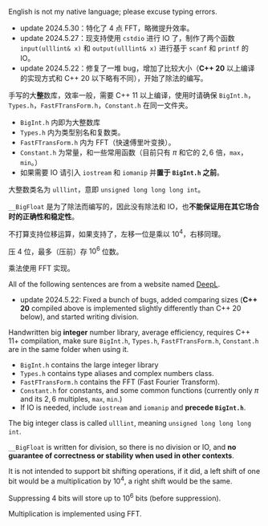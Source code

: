 English is not my native language; please excuse typing errors.
- update 2024.5.30：特化了 $4$ 点 FFT，略微提升效率。
- update 2024.5.27：现支持使用 `cstdio` 进行 IO 了，制作了两个函数 `input(ulllint& x)` 和 `output(ulllint& x)` 进行基于 `scanf` 和 `printf` 的 IO。
- update 2024.5.22：修复了一堆 bug，增加了比较大小（**C++ 20** 以上编译的实现方式和 C++ 20 以下略有不同），开始了除法的编写。

手写的大**整**数库，效率一般，需要 C++ 11 以上编译，使用时请确保 `BigInt.h`，`Types.h`，`FastFTransForm.h`，`Constant.h` 在同一文件夹。

- `BigInt.h` 内即为大整数库
- `Types.h` 内为类型别名和复数类。
- `FastFTransForm.h` 内为 FFT（快速傅里叶变换）。
- `Constant.h` 为常量，和一些常用函数（目前只有 $\pi$ 和它的 $2,6$ 倍，`max`，`min`。）
- 如果需要 IO 请引入 `iostream` 和 `iomanip` 并**置于 `BigInt.h` 之前**。

大整数类名为 `ulllint`，意即 `unsigned long long long int`。

`__BigFloat` 是为了除法而编写的，因此没有除法和 IO，也**不能保证用在其它场合时的正确性和稳定性**。 

不打算支持位移运算，如果支持了，左移一位是乘以 $10^4$，右移同理。

压 $4$ 位，最多（压前）存 $10^6$ 位数。

乘法使用 FFT 实现。

All of the following sentences are from a website named [DeepL](https://www.deepl.com/en/translator).

- update 2024.5.22: Fixed a bunch of bugs, added comparing sizes (**C++ 20** compiled above is implemented slightly differently than C++ 20 below), and started writing division.

Handwritten big **integer** number library, average efficiency, requires C++ 11+ compilation, make sure `BigInt.h`, `Types.h`, `FastFTransForm.h`, `Constant.h` are in the same folder when using it.

- `BigInt.h` contains the large integer library
- `Types.h` contains type aliases and complex numbers class.
- `FastFTransForm.h` contains the FFT (Fast Fourier Transform).
- `Constant.h` for constants, and some common functions (currently only $\pi$ and its $2,6$ multiples, `max`, `min`.)
- If IO is needed, include `iostream` and `iomanip` and **precede `BigInt.h`**.

The big integer class is called `ulllint`, meaning `unsigned long long long int`.

`__BigFloat` is written for division, so there is no division or IO, and **no guarantee of correctness or stability when used in other contexts**. 

It is not intended to support bit shifting operations, if it did, a left shift of one bit would be a multiplication by $10^4$, a right shift would be the same.

Suppressing $4$ bits will store up to $10^6$ bits (before suppression).

Multiplication is implemented using FFT.

